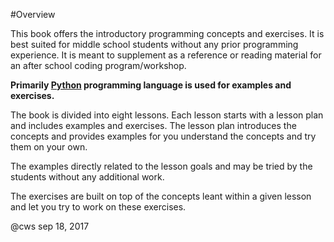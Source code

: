 
#Overview


This book offers the introductory programming concepts and exercises. It is best suited for middle school students without any prior programming experience. It is meant to supplement as a reference or reading material for an after school coding program/workshop.

**Primarily [Python](http://www.python.org) programming language is used for examples and exercises.**

The book is divided into eight lessons. Each lesson starts with a lesson plan and includes examples and exercises. The lesson plan introduces the concepts and provides examples for you understand the concepts and try them on your own.

The examples directly related to the lesson goals and may be tried by the students without any additional work.

The exercises are built on top of the concepts leant within a given lesson and let you try to work on these exercises.

@cws
sep 18, 2017

